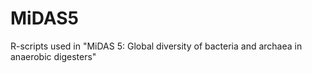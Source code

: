 # MiDAS5
R-scripts used in "MiDAS 5: Global diversity of bacteria and archaea in anaerobic digesters"
